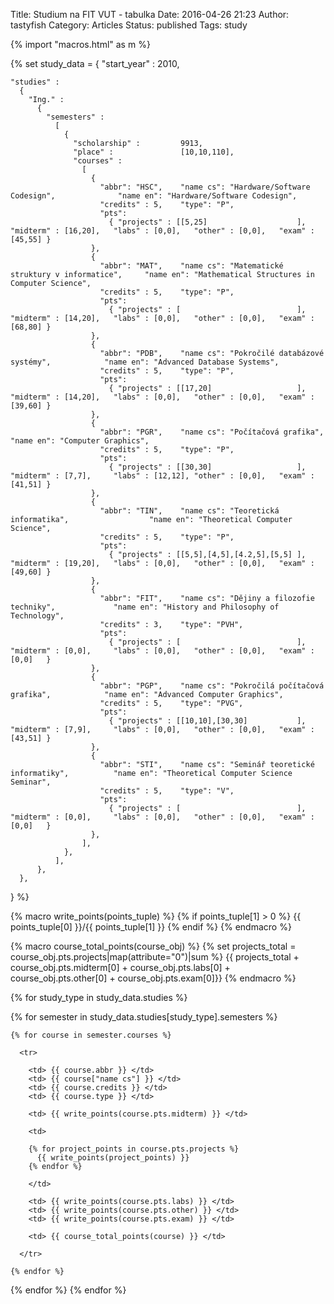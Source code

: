 Title: Studium na FIT VUT - tabulka
Date: 2016-04-26 21:23
Author: tastyfish
Category: Articles
Status: published
Tags: study

{% import "macros.html" as m %}

{%
set study_data =
  {
    "start_year" : 2010,
    
    "studies" :
      {
        "Ing." :
          {
            "semesters" :
              [
                {
                  "scholarship" :         9913,
                  "place" :               [10,10,110],
                  "courses" :
                    [
                      {
                        "abbr": "HSC",    "name cs": "Hardware/Software Codesign",              "name en": "Hardware/Software Codesign",
                        "credits" : 5,    "type": "P",         
                        "pts":
                          { "projects" : [[5,25]                    ],   "midterm" : [16,20],   "labs" : [0,0],   "other" : [0,0],   "exam" : [45,55] }
                      },
                      {
                        "abbr": "MAT",    "name cs": "Matematické struktury v informatice",     "name en": "Mathematical Structures in Computer Science",
                        "credits" : 5,    "type": "P",
                        "pts":
                          { "projects" : [                          ],   "midterm" : [14,20],   "labs" : [0,0],   "other" : [0,0],   "exam" : [68,80] }
                      },
                      {
                        "abbr": "PDB",    "name cs": "Pokročilé databázové systémy",            "name en": "Advanced Database Systems",
                        "credits" : 5,    "type": "P",
                        "pts":
                          { "projects" : [[17,20]                   ],   "midterm" : [14,20],   "labs" : [0,0],   "other" : [0,0],   "exam" : [39,60] }
                      },
                      {
                        "abbr": "PGR",    "name cs": "Počítačová grafika",                      "name en": "Computer Graphics",
                        "credits" : 5,    "type": "P",
                        "pts":
                          { "projects" : [[30,30]                   ],   "midterm" : [7,7],     "labs" : [12,12], "other" : [0,0],   "exam" : [41,51] }
                      },
                      {
                        "abbr": "TIN",    "name cs": "Teoretická informatika",                  "name en": "Theoretical Computer Science",
                        "credits" : 5,    "type": "P",
                        "pts":
                          { "projects" : [[5,5],[4,5],[4.2,5],[5,5] ],   "midterm" : [19,20],   "labs" : [0,0],   "other" : [0,0],   "exam" : [49,60] }
                      },
                      {
                        "abbr": "FIT",    "name cs": "Dějiny a filozofie techniky",             "name en": "History and Philosophy of Technology",
                        "credits" : 3,    "type": "PVH",
                        "pts":
                          { "projects" : [                          ],   "midterm" : [0,0],     "labs" : [0,0],   "other" : [0,0],   "exam" : [0,0]   }
                      },
                      {
                        "abbr": "PGP",    "name cs": "Pokročilá počítačová grafika",            "name en": "Advanced Computer Graphics",
                        "credits" : 5,    "type": "PVG",
                        "pts":
                          { "projects" : [[10,10],[30,30]           ],   "midterm" : [7,9],     "labs" : [0,0],   "other" : [0,0],   "exam" : [43,51] }
                      },
                      {
                        "abbr": "STI",    "name cs": "Seminář teoretické informatiky",          "name en": "Theoretical Computer Science Seminar",
                        "credits" : 5,    "type": "V",
                        "pts":
                          { "projects" : [                          ],   "midterm" : [0,0],     "labs" : [0,0],   "other" : [0,0],   "exam" : [0,0]   }
                      },
                    ],
                },
              ],
          },
      },
  }
%}

{% macro write_points(points_tuple) %}
{% if points_tuple[1] > 0 %}
{{ points_tuple[0] }}/{{ points_tuple[1] }}
{% endif %}
{% endmacro %}

{% macro course_total_points(course_obj) %}
{% set projects_total = course_obj.pts.projects|map(attribute="0")|sum %}
{{ projects_total + course_obj.pts.midterm[0] + course_obj.pts.labs[0] + course_obj.pts.other[0] + course_obj.pts.exam[0]}}
{% endmacro %}

<table>

{% for study_type in study_data.studies %}

  {% for semester in study_data.studies[study_type].semesters %}

    {% for course in semester.courses %}

      <tr>
  
        <td> {{ course.abbr }} </td>
        <td> {{ course["name cs"] }} </td>
        <td> {{ course.credits }} </td>
        <td> {{ course.type }} </td>
       
        <td> {{ write_points(course.pts.midterm) }} </td>

        <td>
       
        {% for project_points in course.pts.projects %}
          {{ write_points(project_points) }}
        {% endfor %}
       
        </td>

        <td> {{ write_points(course.pts.labs) }} </td>
        <td> {{ write_points(course.pts.other) }} </td>
        <td> {{ write_points(course.pts.exam) }} </td>

        <td> {{ course_total_points(course) }} </td>
       
      </tr>

    {% endfor %}
  {% endfor %}
{% endfor %}

</table>